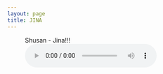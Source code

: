```yaml
---
layout: page
title: JINA
---
```


<figure>
  <figcaption>Shusan - Jina!!!</figcaption>
  <audio controls src="tunes/jina.mp3"></audio>
</figure>
